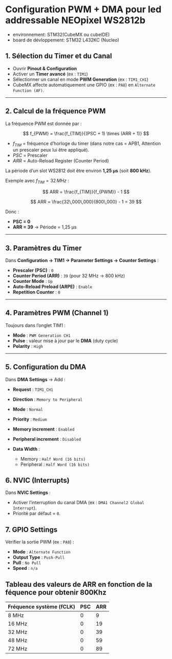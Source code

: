 # Configuration PWM + DMA pour led addressable NEOpixel WS2812b
- environnement: STM32(CubeMX ou cubeIDE)
- board de dévloppement: STM32 L432KC (Nucleo)
## 1. Sélection du Timer et du Canal

* Ouvrir **Pinout & Configuration**
* Activer un **Timer avancé** (ex : `TIM1`)
* Sélectionner un canal en mode **PWM Generation** (ex : `TIM1_CH1`)
* CubeMX affecte automatiquement une GPIO (ex : `PA8`) en `Alternate Function (AF)`.


---

## 2. Calcul de la fréquence PWM

La fréquence PWM est donnée par :

$$
f_{PWM} = \frac{f_{TIM}}{(PSC + 1) \times (ARR + 1)}
$$

* $f_{TIM}$ = fréquence d’horloge du timer (dans notre cas = APB1, Attention un prescaler peux lui être appliqué).
* $PSC$ = Prescaler
* $ARR$ = Auto-Reload Register (Counter Period)

La période d’un slot WS2812 doit être environ **1,25 µs** (soit **800 kHz**).

Exemple avec $f_{TIM} = 32\,MHz$ :

$$
ARR = \frac{f_{TIM}}{f_{PWM}} - 1
$$

$$
ARR = \frac{32\,000\,000}{800\,000} - 1 = 39
$$

Donc :

* **PSC = 0**
* **ARR = 39**
  → Période = 1,25 µs

---

## 3. Paramètres du Timer

Dans **Configuration → TIM1 → Parameter Settings → Counter Settings** :

* **Prescaler (PSC)** : `0`
* **Counter Period (ARR)** : `39` (pour 32 MHz → 800 kHz)
* **Counter Mode** : `Up`
* **Auto-Reload Preload (ARPE)** : `Enable`
* **Repetition Counter** : `0`

---

## 4. Paramètres PWM (Channel 1)

Toujours dans l’onglet TIM1 :

* **Mode** : `PWM Generation CH1`
* **Pulse** : valeur mise à jour par le **DMA** (duty cycle)
* **Polarity** : `High`

---

## 5. Configuration du DMA

Dans **DMA Settings** → Add :

* **Request** : `TIM1_CH1`
* **Direction** : `Memory to Peripheral`
* **Mode** : `Normal`
* **Priority** : `Medium`
* **Memory increment** : `Enabled`
* **Peripheral increment** : `Disabled`
* **Data Width** :

  * Memory : `Half Word (16 bits)`
  * Peripheral : `Half Word (16 bits)`


## 6. NVIC (Interrupts)

Dans **NVIC Settings** :

* Activer l’interruption du canal DMA (ex : `DMA1 Channel2 Global Interrupt`).
* Priorité par défaut = `0`.


## 7. GPIO Settings

Vérifier la sortie PWM (ex : `PA8`) :

* **Mode** : `Alternate Function`
* **Output Type** : `Push-Pull`
* **Pull** : `No Pull`
* **Speed** : `n/a`



## Tableau des valeurs de ARR en fonction de la féquence pour obtenir 800Khz

| Fréquence système (fCLK) | PSC | ARR |
| ------------------------ | --- | --- |
| 8 MHz                    | 0   | 9   |
| 16 MHz                   | 0   | 19  |
| 32 MHz                   | 0   | 39  |
| 48 MHz                   | 0   | 59  |
| 72 MHz                   | 0   | 89  |
